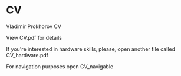 # CV
Vladimir Prokhorov CV

View CV.pdf for details

If you're interested in hardware skills, please, open another file called CV_hardware.pdf 

For navigation purposes open CV_navigable
